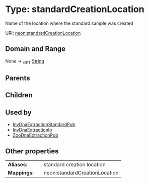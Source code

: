 
# Type: standardCreationLocation


Name of the location where the standard sample was created

URI: [neon:standardCreationLocation](https://data.neonscience.org/standardCreationLocation)


## Domain and Range

None ->  <sub>OPT</sub> [String](types/String.md)

## Parents


## Children


## Used by

 * [InvDnaExtractionStandardPub](InvDnaExtractionStandardPub.md)
 * [InvDnaExtractionIn](InvDnaExtractionIn.md)
 * [ZooDnaExtractionPub](ZooDnaExtractionPub.md)

## Other properties

|  |  |  |
| --- | --- | --- |
| **Aliases:** | | standard creation location |
| **Mappings:** | | neon:standardCreationLocation |

